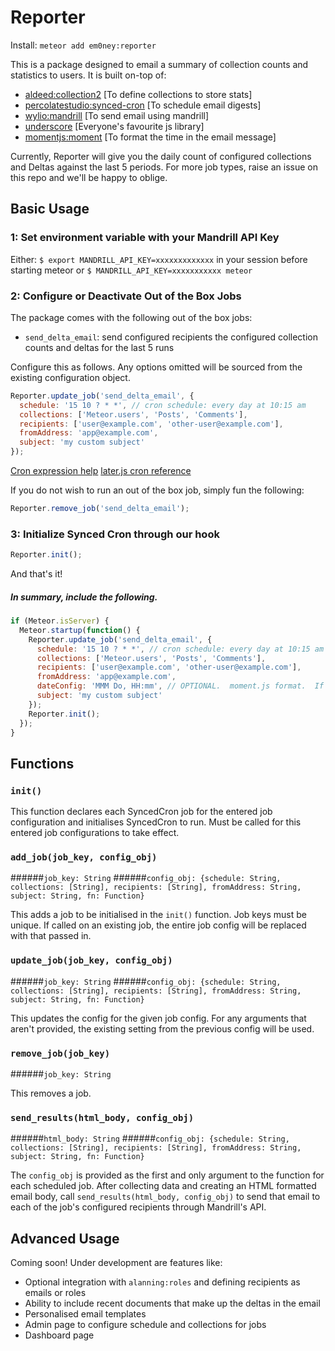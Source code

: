 # Reporter

Install: `meteor add em0ney:reporter`

This is a package designed to email a summary of collection counts and statistics to users.  It is built on-top of:

- [aldeed:collection2](https://atmospherejs.com/aldeed/collection2)              [To define collections to store stats]
- [percolatestudio:synced-cron](https://atmospherejs.com/percolatestudio/synced-cron)     [To schedule email digests]
- [wylio:mandrill](https://atmospherejs.com/wylio/mandrill)                  [To send email using mandrill]
- [underscore](https://atmospherejs.com/wylio/mandrill)                  [Everyone's favourite js library]
- [momentjs:moment](https://atmospherejs.com/momentjs/moment)          [To format the time in the email message]

Currently, Reporter will give you the daily count of configured collections and Deltas against the last 5 periods.  For more job types, raise an issue on this repo and we'll be happy to oblige.

## Basic Usage

### 1: Set environment variable with your Mandrill API Key

Either: `$ export MANDRILL_API_KEY=xxxxxxxxxxxxx` in your session before starting meteor or `$ MANDRILL_API_KEY=xxxxxxxxxxx meteor`


### 2: Configure or Deactivate Out of the Box Jobs

The package comes with the following out of the box jobs:

- `send_delta_email`: send configured recipients the configured collection counts and deltas for the last 5 runs

Configure this as follows.  Any options omitted will be sourced from the existing configuration object.

```javascript
Reporter.update_job('send_delta_email', {
  schedule: '15 10 ? * *', // cron schedule: every day at 10:15 am 
  collections: ['Meteor.users', 'Posts', 'Comments'],
  recipients: ['user@example.com', 'other-user@example.com'],
  fromAddress: 'app@example.com',
  subject: 'my custom subject'
});
```

[Cron expression help](http://www.cronmaker.com/)
[later.js cron reference](http://bunkat.github.io/later/parsers.html#cron)

If you do not wish to run an out of the box job, simply fun the following:

```javascript
Reporter.remove_job('send_delta_email');
```

### 3: Initialize Synced Cron through our hook

```javascript
Reporter.init();
```

And that's it!

##### In summary, include the following.

```javascript
if (Meteor.isServer) {
  Meteor.startup(function() {
    Reporter.update_job('send_delta_email', {
      schedule: '15 10 ? * *', // cron schedule: every day at 10:15 am 
      collections: ['Meteor.users', 'Posts', 'Comments'],
      recipients: ['user@example.com', 'other-user@example.com'],
      fromAddress: 'app@example.com',
      dateConfig: 'MMM Do, HH:mm', // OPTIONAL.  moment.js format.  If omitted, uses .ago()
      subject: 'my custom subject'
    });
    Reporter.init();
  }); 
}
```

## Functions

### `init()`

This function declares each SyncedCron job for the entered job configuration and initialises SyncedCron to run.  Must be called for this entered job configurations to take effect.

### `add_job(job_key, config_obj)`
######`job_key: String`
######`config_obj: {schedule: String, collections: [String], recipients: [String], fromAddress: String, subject: String, fn: Function}`

This adds a job to be initialised in the `init()` function.  Job keys must be unique.  If called on an existing job, the entire job config will be replaced with that passed in.

### `update_job(job_key, config_obj)`
######`job_key: String`
######`config_obj: {schedule: String, collections: [String], recipients: [String], fromAddress: String, subject: String, fn: Function}`

This updates the config for the given job config.  For any arguments that aren't provided, the existing setting from the previous config will be used.

### `remove_job(job_key)`
######`job_key: String`

This removes a job.

### `send_results(html_body, config_obj)`
######`html_body: String`
######`config_obj: {schedule: String, collections: [String], recipients: [String], fromAddress: String, subject: String, fn: Function}`

The `config_obj` is provided as the first and only argument to the function for each scheduled job.  After collecting data and creating an HTML formatted email body, call `send_results(html_body, config_obj)` to send that email to each of the job's configured recipients through Mandrill's API.

## Advanced Usage

Coming soon!  Under development are features like:

- Optional integration with `alanning:roles` and defining recipients as emails or roles
- Ability to include recent documents that make up the deltas in the email
- Personalised email templates
- Admin page to configure schedule and collections for jobs
- Dashboard page


